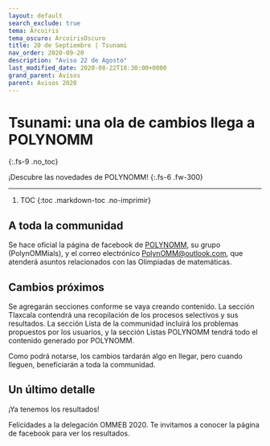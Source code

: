 ```yaml
---
layout: default
search_exclude: true
tema: Arcoiris
tema_oscuro: ArcoirisOscuro
title: 20 de Septiembre | Tsunami
nav_order: 2020-09-20
description: "Aviso 22 de Agosto"
last_modified_date: 2020-08-22T18:30:00+0000
grand_parent: Avisos
parent: Avisos 2020
---
```


# Tsunami: una ola de cambios llega a POLYN<span class="deg-sitio deg-sitio-texto">OMM</span><i class="jpa-all-default-rel-smiling_face_with_hearts_with_face_mask jpa-2em"></i>
{:.fs-9 .no_toc}

¡Descubre las novedades de POLYN<span class="deg-sitio deg-sitio-texto">OMM</span>!<i class="jpa-anim-rel-partying_face jpa-2em"></i>
{:.fs-6 .fw-300}

---

1. TOC
{:toc .markdown-toc .no-imprimir}

## A toda la c<span class="deg-sitio deg-sitio-texto">omm</span>unidad

Se hace oficial la página de facebook de [POLYNOMM](https://www.facebook.com/Polynomm-100666925132315), su grupo (<span class="deg-sitio deg-sitio-texto">PolynOMMials</span>), y el correo electrónico <span class="deg-sitio deg-sitio-texto">PolynOMM@outlook.com</span>, que atenderá asuntos relacionados con las Olimpiadas de matemáticas.

## Cambios próximos

Se agregarán secciones conforme se vaya creando contenido. La sección <span class="deg-sitio deg-sitio-texto">Tlaxcala</span> contendrá una recopilación de los procesos selectivos y sus resultados. La sección <span class="deg-sitio deg-sitio-texto">Lista de la communidad</span> incluirá los problemas propuestos por los usuarios, y la sección <span class="deg-sitio deg-sitio-texto">Listas POLYNOMM</span> tendrá todo el contenido generado por POLYN<span class="deg-sitio deg-sitio-texto">OMM</span>.

Como podrá notarse, los cambios tardarán algo en llegar, pero cuando lleguen, beneficiarán a toda la c<span class="deg-sitio deg-sitio-texto">omm</span>unidad.

## Un último detalle

¡Ya tenemos los resultados!

Felicidades a la delegación <span class="deg-sitio deg-sitio-texto">OMMEB 2020</span>. Te invitamos a conocer la página de facebook para ver los resultados.





